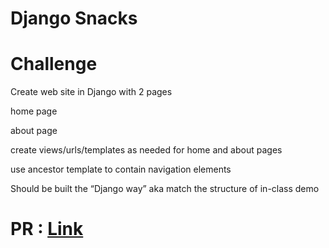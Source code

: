 # Django Snacks


# Challenge

Create web site in Django with 2 pages

   home page
   
   about page
   
   create views/urls/templates as needed for home and about pages
   
   use ancestor template to contain navigation elements
   
   Should be built the “Django way” aka match the structure of in-class demo
   
# PR : [Link](https://github.com/hind-hb/django-snacks/pull/1/commits/ab056f28fe30b47d4536b025254cc86b60f73d89)
